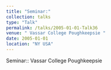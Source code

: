 ```yaml
---
title: "Seminar:"
collection: talks
type: "Talk"
permalink: /talks/2005-01-01-Talk36
venue: " Vassar College Poughkeepsie "
date: 2005-01-01
location: "NY USA"
---
```


Seminar::  Vassar College Poughkeepsie 
